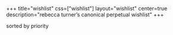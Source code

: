 +++
title="wishlist"
css=["wishlist"]
layout="wishlist"
center=true
description="rebecca turner’s canonical perpetual wishlist"
+++

sorted by priority
